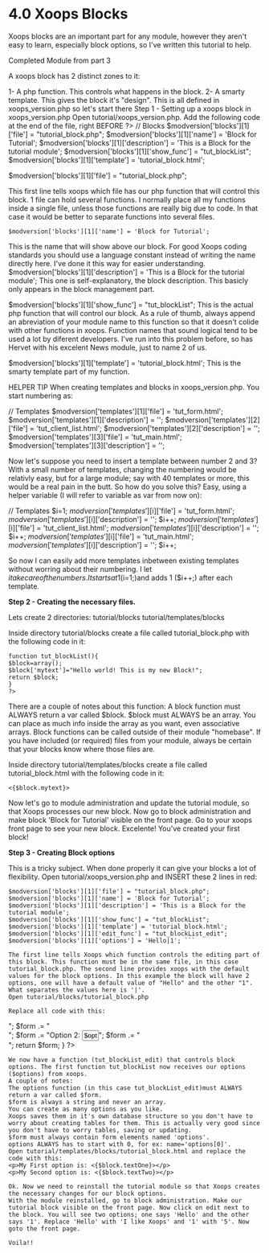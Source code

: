 # 4.0 Xoops Blocks

Xoops blocks are an important part for any module, however they aren't easy to learn, especially block options, so I've written this tutorial to help.

Completed Module from part 3

A xoops block has 2 distinct zones to it:

1- A php function. This controls what happens in the block.
2- A smarty template. This gives the block it's "design".
This is all defined in xoops_version.php so let's start there
Step 1 - Setting up a xoops block in xoops_version.php
Open tutorial/xoops_version.php. Add the following code at the end of the file, right BEFORE ?>
// Blocks
$modversion['blocks'][1]['file'] = "tutorial_block.php";
$modversion['blocks'][1]['name'] = 'Block for Tutorial';
$modversion['blocks'][1]['description'] = 'This is a Block for the tutorial module';
$modversion['blocks'][1]['show_func'] = "tut_blockList";
$modversion['blocks'][1]['template'] = 'tutorial_block.html';

$modversion['blocks'][1]['file'] = "tutorial_block.php"; 

This first line tells xoops which file has our php function that will control this block. 1 file can hold several functions. I normally place all my functions inside a single file, unless those functions are really big due to code. In that case it would be better to separate functions into several files.

```
$modversion['blocks'][1]['name'] = 'Block for Tutorial'; 
```

This is the name that will show above our block. For good Xoops coding standards you should use a language constant instead of writing the name directly here. I've done it this way for easier understanding.
$modversion['blocks'][1]['description'] = 'This is a Block for the tutorial module'; This one is self-explanatory, the block description. This basicly only appears in the block management part.

$modversion['blocks'][1]['show_func'] = "tut_blockList"; This is the actual php function that will control our block. As a rule of thumb, always append an abreviation of your module name to this function so that it doesn't colide with other functions in xoops. Function names that sound logical tend to be used a lot by diferent developers. I've run into this problem before, so has Hervet with his excelent News module, just to name 2 of us.

$modversion['blocks'][1]['template'] = 'tutorial_block.html'; This is the smarty template part of my function.
 
HELPER TIP
When creating templates and blocks in xoops_version.php. You start numbering as:

// Templates
$modversion['templates'][1]['file'] = 'tut_form.html';
$modversion['templates'][1]['description'] = '';
$modversion['templates'][2]['file'] = 'tut_client_list.html';
$modversion['templates'][2]['description'] = '';
$modversion['templates'][3]['file'] = 'tut_main.html';
$modversion['templates'][3]['description'] = '';

Now let's suppose you need to insert a template between number 2 and 3? With a small number of templates, changing the numbering would be relativly easy, but for a large module; say with 40 templates or more, this would be a real pain in the butt. So how do you solve this? Easy, using a helper variable (I will refer to variable as var from now on): 

// Templates
$i=1;
$modversion['templates'][$i]['file'] = 'tut_form.html';
$modversion['templates'][$i]['description'] = '';
$i++;
$modversion['templates'][$i]['file'] = 'tut_client_list.html';
$modversion['templates'][$i]['description'] = '';
$i++;
$modversion['templates'][$i]['file'] = 'tut_main.html';
$modversion['templates'][$i]['description'] = '';
$i++;

So now I can easily add more templates inbetween existing templates without worring about their numbering. I let $i take care of the numbers. It starts at 1 ($i=1;)and adds 1 ($i++;) after each template.

 
**Step 2 - Creating the necessary files.**

Lets create 2 directories:
tutorial/blocks
tutorial/templates/blocks

Inside directory tutorial/blocks create a file called tutorial_block.php with the following code in it:

```<?php
function tut_blockList(){
$block=array();
$block['mytext']="Hello world! This is my new Block!";
return $block;
}
?>
```

There are a couple of notes about this function:
A block function must ALWAYS return a var called $block.
$block must ALWAYS be an array.
You can place as much info inside the array as you want, even associative arrays.
Block functions can be called outside of their module "homebase". If you have included (or required) files from your module, always be certain that your blocks know where those files are.


Inside directory tutorial/templates/blocks create a file called tutorial_block.html with the following code in it:

```
<{$block.mytext}>
```

Now let's go to module administration and update the tutorial module, so that Xoops processes our new block. Now go to block administration and make block 'Block for Tutorial' visible on the front page. Go to your xoops front page to see your new block.
Excelente! You've created your first block!

**Step 3 - Creating Block options**

This is a tricky subject. When done properly it can give your blocks a lot of flexibility.
Open tutorial/xoops_version.php and INSERT these 2 lines in red:

```// Blocks
$modversion['blocks'][1]['file'] = "tutorial_block.php";
$modversion['blocks'][1]['name'] = 'Block for Tutorial';
$modversion['blocks'][1]['description'] = 'This is a Block for the tutorial module';
$modversion['blocks'][1]['show_func'] = "tut_blockList";
$modversion['blocks'][1]['template'] = 'tutorial_block.html';
$modversion['blocks'][1]['edit_func'] = "tut_blockList_edit";
$modversion['blocks'][1]['options'] = 'Hello|1'; ```

The first line tells Xoops which function controls the editing part of this block. This function must be in the same file, in this case tutorial_block.php. The second line provides xoops with the default values for the block options. In this example the block will have 2 options, one will have a default value of "Hello" and the other "1". What separates the values here is '|'.
Open tutorial/blocks/tutorial_block.php

Replace all code with this:

```
<?php
function tut_blockList($options){
$block=array();
$block['textOne']=$options[0];
$block['textTwo']=$options[1];
return $block;
}
function tut_blockList_edit($options){
$form = "Option 1: <input type='text' size='9' name='options[0]' value='$options[0]' />";
$form .= "<br />";
$form .= "Option 2: <input type='text' size='1' name='options[1]' value='$options[1]' />";
$form .= "<br />";
return $form;
}
?>
```
We now have a function (tut_blockList_edit) that controls block options. The first function tut_blockList now receives our options ($options) from xoops.
A couple of notes:
The options function (in this case tut_blockList_edit)must ALWAYS return a var called $form.
$form is always a string and never an array.
You can create as many options as you like.
Xoops saves them in it's own database structure so you don't have to worry about creating tables for them. This is actually very good since you don't have to worry tables, saving or updating.
$form must always contain form elements named 'options'.
options ALWAYS has to start with 0, for ex: name='options[0]'.
Open tutorial/templates/blocks/tutorial_block.html and replace the code with this:
<p>My First option is: <{$block.textOne}></p>
<p>My Second option is: <{$block.textTwo}></p>

Ok. Now we need to reinstall the tutorial module so that Xoops creates the necessary changes for our block options.
With the module reinstalled, go to block administration. Make our tutorial block visible on the front page. Now click on edit next to the block. You will see two options; one says 'Hello' and the other says '1'. Replace 'Hello' with 'I like Xoops' and '1' with '5'. Now goto the front page.

Voila!!

